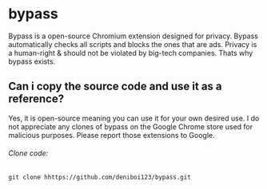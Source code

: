 # bypass

Bypass is a open-source Chromium extension designed for privacy. Bypass automatically checks all scripts and blocks the ones that are ads. Privacy is a human-right & should not be violated by big-tech companies. Thats why bypass exists.

## Can i copy the source code and use it as a reference?
Yes, it is open-source meaning you can use it for your own desired use. I do not appreciate any clones of bypass on the Google Chrome store used for malicious purposes. Please report those extensions to Google.

###### Clone code:
````git clone hhttps://github.com/deniboi123/bypass.git````
